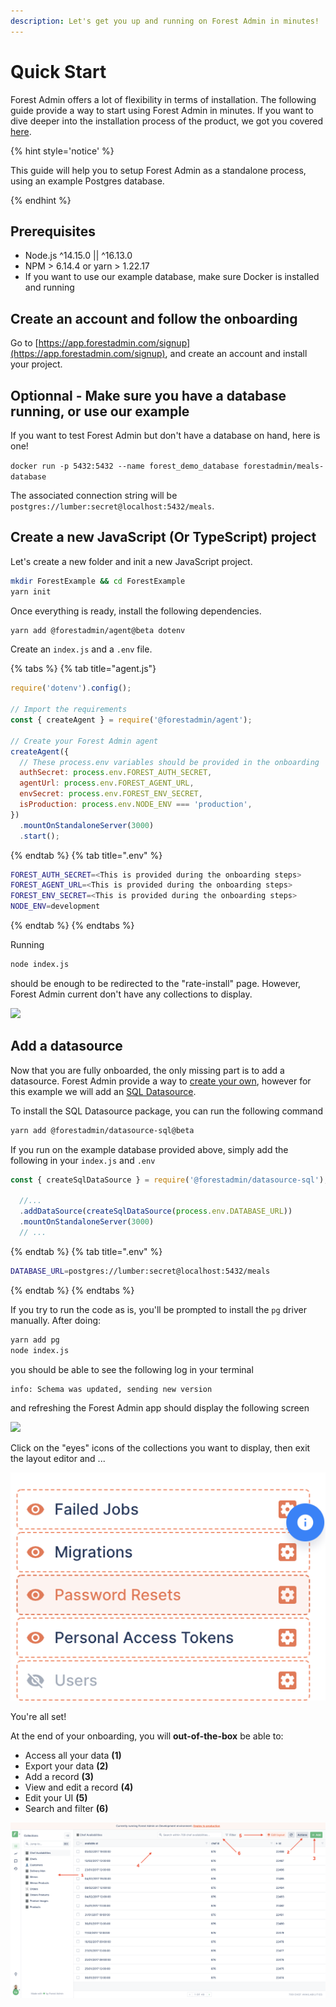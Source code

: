 ```yaml
---
description: Let's get you up and running on Forest Admin in minutes!
---
```


# Quick Start

Forest Admin offers a lot of flexibility in terms of installation. The following guide provide a way to start using Forest Admin in minutes. If you want to dive deeper into the installation process of the product, we got you covered [here](./install/README.md).

{% hint style='notice' %}

This guide will help you to setup Forest Admin as a standalone process, using an example Postgres database.

{% endhint %}

## Prerequisites

- Node.js ^14.15.0 || ^16.13.0
- NPM > 6.14.4 or yarn > 1.22.17
- If you want to use our example database, make sure Docker is installed and running

## Create an account and follow the onboarding

Go to [https://app.forestadmin.com/signup](https://app.forestadmin.com/signup), and create an account and install your project.

## Optionnal - Make sure you have a database running, or use our example

If you want to test Forest Admin but don't have a database on hand, here is one!

`docker run -p 5432:5432 --name forest_demo_database forestadmin/meals-database`

The associated connection string will be `postgres://lumber:secret@localhost:5432/meals`.

## Create a new JavaScript (Or TypeScript) project

Let's create a new folder and init a new JavaScript project.

```bash
mkdir ForestExample && cd ForestExample
yarn init
```

Once everything is ready, install the following dependencies.

```bash
yarn add @forestadmin/agent@beta dotenv
```

Create an `index.js` and a `.env` file.

{% tabs %} {% tab title="agent.js"}

```javascript
require('dotenv').config();

// Import the requirements
const { createAgent } = require('@forestadmin/agent');

// Create your Forest Admin agent
createAgent({
  // These process.env variables should be provided in the onboarding
  authSecret: process.env.FOREST_AUTH_SECRET,
  agentUrl: process.env.FOREST_AGENT_URL,
  envSecret: process.env.FOREST_ENV_SECRET,
  isProduction: process.env.NODE_ENV === 'production',
})
  .mountOnStandaloneServer(3000)
  .start();
```

{% endtab %} {% tab title=".env" %}

```bash
FOREST_AUTH_SECRET=<This is provided during the onboarding steps>
FOREST_AGENT_URL=<This is provided during the onboarding steps>
FOREST_ENV_SECRET=<This is provided during the onboarding steps>
NODE_ENV=development
```

{% endtab %} {% endtabs %}

Running

```bash
node index.js
```

should be enough to be redirected to the "rate-install" page. However, Forest Admin current don't have any collections to display.

![](../assets/quick-no-collections.png)

## Add a datasource

Now that you are fully onboarded, the only missing part is to add a datasource. Forest Admin provide a way to [create your own](../datasources/custom/README.md), however for this example we will add an [SQL Datasource](../datasources/provided/sql.md).

To install the SQL Datasource package, you can run the following command

```bash
yarn add @forestadmin/datasource-sql@beta
```

If you run on the example database provided above, simply add the following in your `index.js` and `.env`

```javascript
const { createSqlDataSource } = require('@forestadmin/datasource-sql');

  //...
  .addDataSource(createSqlDataSource(process.env.DATABASE_URL))
  .mountOnStandaloneServer(3000)
  // ...
```

{% endtab %} {% tab title=".env" %}

```bash
DATABASE_URL=postgres://lumber:secret@localhost:5432/meals
```

{% endtab %} {% endtabs %}

If you try to run the code as is, you'll be prompted to install the `pg` driver manually.
After doing:

```bash
yarn add pg
node index.js
```

you should be able to see the following log in your terminal

```
info: Schema was updated, sending new version
```

and refreshing the Forest Admin app should display the following screen

![](../assets/quick-start-editor-mode.png)

Click on the "eyes" icons of the collections you want to display, then exit the layout editor and ...

![](../assets/quickstart-make-collection-visible.png)

You're all set!

At the end of your onboarding, you will **out-of-the-box** be able to:

- Access all your data **(1)**
- Export your data **(2)**
- Add a record **(3)**
- View and edit a record **(4)**
- Edit your UI **(5)**
- Search and filter **(6)**

![](../assets/quick-start-abilities.png)
